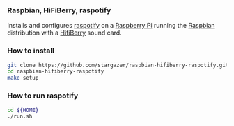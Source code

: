 ### Raspbian, HiFiBerry, raspotify

Installs and configures [raspotify](https://github.com/dtcooper/raspotify) on a [Raspberry Pi](https://www.raspberrypi.org/) running the [Raspbian](https://raspbian.org/) distribution with a [HifiBerry](https://www.hifiberry.com/) sound card.

### How to install

```sh
git clone https://github.com/stargazer/raspbian-hifiberry-raspotify.git
cd raspbian-hifiberry-raspotify
make setup
```

### How to run raspotify

```sh
cd ${HOME}
./run.sh
```

